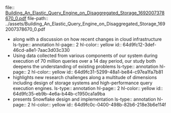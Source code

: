 file:: [Building_An_Elastic_Query_Engine_on_Disaggregated_Storage_1692007378670_0.pdf](../assets/Building_An_Elastic_Query_Engine_on_Disaggregated_Storage_1692007378670_0.pdf)
file-path:: ../assets/Building_An_Elastic_Query_Engine_on_Disaggregated_Storage_1692007378670_0.pdf

- along with a discussion on how recent changes in cloud infrastructure
  ls-type:: annotation
  hl-page:: 2
  hl-color:: yellow
  id:: 64d9fc12-3def-46cd-a8e1-7aac3d03c330
- Using data collected from various components of our system during execution of 70 million queries over a 14 day period, our study both deepens the understanding of existing problems
  ls-type:: annotation
  hl-page:: 2
  hl-color:: yellow
  id:: 64d9fc31-5299-48a1-be84-c97ea1fa7b81
- highlights new research challenges along a multitude of dimensions including design of storage systems and high-performance query execution engines.
  ls-type:: annotation
  hl-page:: 2
  hl-color:: yellow
  id:: 64d9fc35-eb9b-4e6a-b44b-c1950ca1a9ba
- presents Snowflake design and implementation
  ls-type:: annotation
  hl-page:: 2
  hl-color:: yellow
  id:: 64d9fc0c-0400-498b-82b6-218e3b6e114f